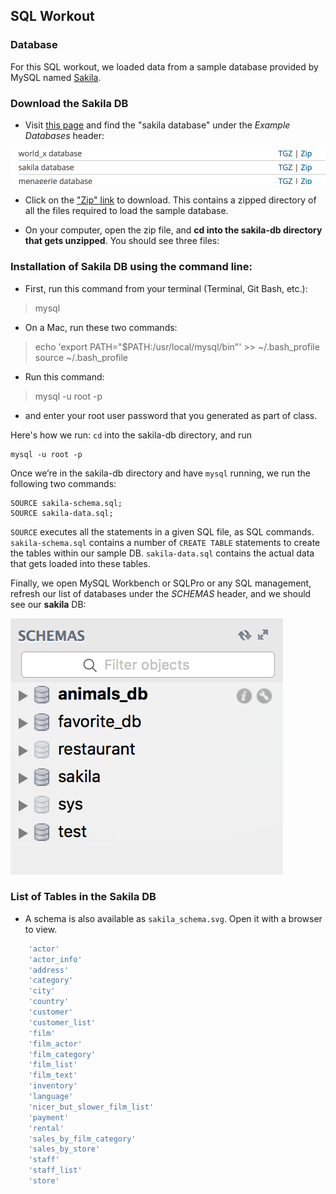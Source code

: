 ## SQL Workout

### Database
For this SQL workout, we loaded data from a sample database provided by MySQL named [Sakila](https://dev.mysql.com/doc/sakila/en/sakila-installation.html).


### Download the Sakila DB
- Visit [this page](https://dev.mysql.com/doc/index-other.html) and find the "sakila database" under the *Example Databases* header:

![example databases](Images/example_dbs.png)

- Click on the ["Zip" link](http://downloads.mysql.com/docs/sakila-db.zip) to download. This contains a zipped directory of all the files required to load the sample database.

- On your computer, open the zip file, and **cd into the sakila-db directory that gets unzipped**. You should see three files:


### Installation of Sakila DB using the command line:
- First, run this command from your terminal (Terminal, Git Bash, etc.):
> mysql

- On a Mac, run these two commands:
> echo 'export PATH="$PATH:/usr/local/mysql/bin"' >> ~/.bash_profile
> source ~/.bash_profile

- Run this command:
> mysql -u root -p

- and enter your root user password that you generated as part of class.

Here's how we run:
`cd` into the sakila-db directory, and run

    mysql -u root -p

Once we’re in the sakila-db directory and have `mysql` running, we run the following two commands:

    SOURCE sakila-schema.sql;
    SOURCE sakila-data.sql;

`SOURCE` executes all the statements in a given SQL file, as SQL commands. `sakila-schema.sql` contains a number of `CREATE TABLE` statements to create the tables within our sample DB. `sakila-data.sql` contains the actual data that gets loaded into these tables.

Finally, we open MySQL Workbench or SQLPro or any SQL management, refresh our list of databases under the *SCHEMAS* header, and we should see our **sakila** DB:

![list of databases with sakila](Images/list_of_dbs_with_sakila.png)


### List of Tables in the Sakila DB
* A schema is also available as `sakila_schema.svg`. Open it with a browser to view.

```sql
	'actor'
	'actor_info'
	'address'
	'category'
	'city'
	'country'
	'customer'
	'customer_list'
	'film'
	'film_actor'
	'film_category'
	'film_list'
	'film_text'
	'inventory'
	'language'
	'nicer_but_slower_film_list'
	'payment'
	'rental'
	'sales_by_film_category'
	'sales_by_store'
	'staff'
	'staff_list'
	'store'
```
